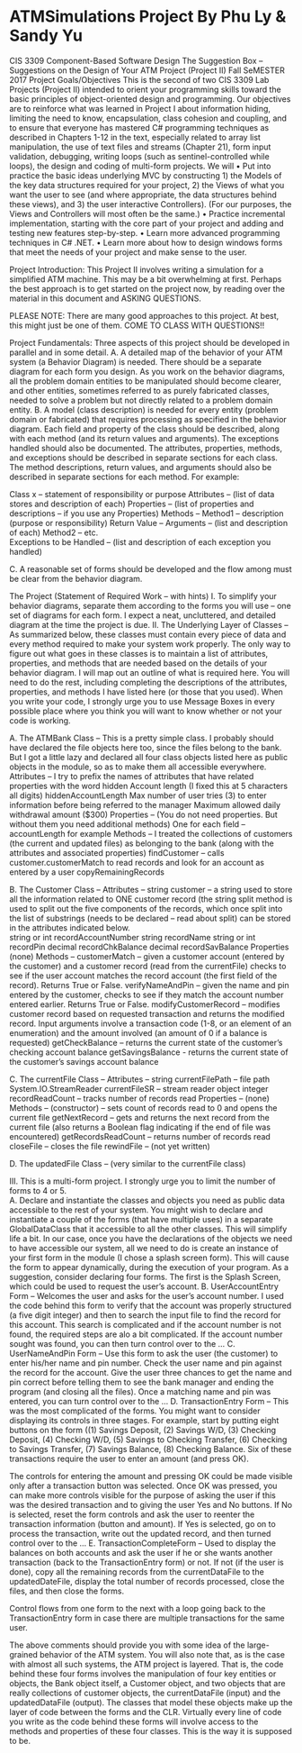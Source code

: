# ATMSimulations Project By Phu Ly & Sandy Yu
CIS 3309
Component-Based Software Design
The Suggestion Box –
Suggestions on the Design of Your ATM Project (Project II)
Fall SeMESTER 2017
Project Goals/Objectives
This is the second of two CIS 3309 Lab Projects (Project II) intended to orient your programming skills toward the basic principles of object-oriented design and programming.  Our objectives are to reinforce what was learned in Project I about information hiding, limiting the need to know, encapsulation, class cohesion and coupling, and to ensure that everyone has mastered C# programming techniques as described in Chapters 1-12 in the text, especially related to array list manipulation, the use of text files and streams (Chapter 21), form input validation, debugging, writing loops (such as sentinel-controlled while loops), the design and coding of multi-form projects.  We will
•	Put into practice the basic ideas underlying MVC by constructing 1) the Models of the key data structures required for your project, 2) the Views of what you want the user to see (and where appropriate, the data structures behind these views), and 3) the user interactive Controllers).   (For our purposes, the Views and Controllers will most often be the same.)
•	Practice incremental implementation, starting with the core part of your project and adding and testing new features step-by-step.
•	Learn more advanced programming techniques in C# .NET.
•	Learn more about how to design windows forms that meet the needs of your project and make sense to the user.

Project Introduction: 
This Project II involves writing a simulation for a simplified ATM machine.  This may be a bit overwhelming at first.  Perhaps the best approach is to get started on the project now, by reading over the material in this document and ASKING QUESTIONS.  

PLEASE NOTE: There are many good approaches to this project.  At best, this might just be one of them.  COME TO CLASS WITH QUESTIONS!!  
 


Project Fundamentals:
Three aspects of this project should be developed in parallel and in some detail.
A.	 A detailed map of the behavior of your ATM system (a Behavior Diagram) is needed.  There should be a separate diagram for each form you design.  As you work on the behavior diagrams, all the problem domain entities to be manipulated should become clearer, and other entities, sometimes referred to as purely fabricated classes, needed to solve a problem but not directly related to a problem domain entity.
B.	 A model (class description) is needed for every entity (problem domain or fabricated) that requires processing as specified in the behavior diagram.   Each field and property of the class should be described, along with each method (and its return values and arguments).  The exceptions handled should also be documented.   The attributes, properties, methods, and exceptions should be described in separate sections for each class.  The method descriptions, return values, and arguments should also be described in separate sections for each method.        For example:

Class x – statement of responsibility or purpose
	Attributes – (list of data stores and description of each)
	Properties – (list of properties and descriptions – if you use any Properties)
	Methods –
		Method1 – description (purpose or responsibility)
			Return Value –
			Arguments – (list and description of each)
		Method2 – etc.  
	Exceptions to be Handled – (list and description of each exception you handled)

C.	A reasonable set of forms should be developed and the flow among must be clear from the behavior diagram.

The Project (Statement of Required Work – with hints)
I.	To simplify your behavior diagrams, separate them according to the forms you will use – one set of diagrams for each form.  I expect a neat, uncluttered, and detailed diagram at the time the project is due.
II.	The Underlying Layer of Classes – As summarized below, these classes must contain every piece of data and every method required to make your system work properly.  The only way to figure out what goes in these classes is to maintain a list of attributes, properties, and methods that are needed based on the details of your behavior diagram.  I will map out an outline of what is required here.  You will need to do the rest, including completing the descriptions of the attributes, properties, and methods I have listed here (or those that you used).  When you write your code, I strongly urge you to use Message Boxes in every possible place where you think you will want to know whether or not your code is working. 

A.	The ATMBank Class – This is a pretty simple class.   I probably should have declared the file objects here too, since the files belong to the bank.  But I got a little lazy and declared all four class objects listed here as public objects in the module, so as to make them all accessible everywhere.
Attributes – I try to prefix the names of attributes that have related properties with the word hidden
Account length (I fixed this at 5 characters all digits)      hiddenAccountLength
	Max number of user tries (3) to enter information before being referred to the manager 
	Maximum allowed daily withdrawal amount ($300)
Properties – (You do not need properties.  But without them you need additional methods)
	One for each field – accountLength for example
Methods – I treated the collections of customers (the current and updated files) as belonging to the bank (along with the attributes and associated properties)
	findCustomer – calls customer.customerMatch to read records and look for an account 
               as entered by a user
	copyRemainingRecords

B.	The Customer Class –
Attributes –
string customer – a string used to store all the information related to ONE customer record (the string split method is used to split out the five components of the records, which once split into the list of substrings (needs to be declared – read about split) can be stored in the attributes indicated below.  
string or int recordAccountNumber 
string recordName 
string or int recordPin
decimal recordChkBalance 
decimal recordSavBalance 
Properties (none)
Methods –
customerMatch – given a customer account (entered by the customer) and a customer record (read from the currentFile) checks to see if the user account matches the record account (the first field of the record).  Returns True or False.
verifyNameAndPin – given the name and pin entered by the customer, checks to see if they match the account number entered earlier.  Returns True or False. 
modifyCustomerRecord – modifies customer record based on requested transaction and returns the modified record.  Input arguments involve a transaction code (1-8, or an element of an enumeration) and the amount involved (an amount of 0 if a balance is requested)
getCheckBalance – returns the current state of the customer’s checking account balance
getSavingsBalance - returns the current state of the customer’s savings account balance

C.	The currentFile Class –
Attributes – 
     string currentFilePath – file path
           System.IO.StreamReader currentFileSR – stream reader object 
     integer recordReadCount – tracks number of records read
Properties – (none)
Methods – 
(constructor) – sets count of records read to 0 and opens the current file
getNextRecord – gets and returns the next record from the current file (also returns a Boolean flag indicating if the end of file was encountered)
getRecordsReadCount – returns number of records read
closeFile – closes the file
rewindFile – (not yet written)

D.	 The updatedFile Class – 
(very similar to the currentFile class)

III.	This is a multi-form project.  I strongly urge you to limit the number of forms to 4 or 5.  
A.	Declare and instantiate the classes and objects you need as public data accessible to the rest of your system.  You might wish to declare and instantiate a couple of the forms (that have multiple uses) in a separate GlobalDataClass that it accessible to all the other classes.  This will simplify life a bit.  In our case, once you have the declarations of the objects we need to have accessible our system, all we need to do is create an instance of your first form in the module (I chose a splash screen form).  This will cause the form to appear dynamically, during the execution of your program.   As a suggestion, consider declaring four forms.  The first is the Splash Screen, which could be used to request the user’s account.
B.	UserAccountEntry Form – Welcomes the user and asks for the user’s account number.  I used the code behind this form to verify that the account was properly structured (a five digit integer) and then to search the input file to find the record for this account.  This search is complicated and if the account number is not found, the required steps are alo a bit complicated.  If the account number sought was found, you can then turn control over to the …
C.	UserNameAndPin Form – Use this form to ask the user (the customer) to enter his/her name and pin number.  Check the user name and pin against the record for the account.  Give the user three chances to get the name and pin correct before telling them to see the bank manager and ending the program (and closing all the files).  Once a matching name and pin was entered, you can turn control over to the …
D.	TransactionEntry Form – This was the most complicated of the forms.  You might want to consider displaying its controls in three stages.  For example, start by putting eight buttons on the form ((1) Savings Deposit, (2) Savings W/D, (3) Checking Deposit, (4) Checking W/D, (5) Savings to Checking Transfer, (6) Checking to Savings Transfer, (7) Savings Balance, (8) Checking Balance.  Six of these transactions require the user to enter an amount (and press OK). 

The controls for entering the amount and pressing OK could be made visible only after a transaction button was selected.   Once OK was pressed, you can make more controls visible for the purpose of asking the user if this was the desired transaction and to giving the user Yes and No buttons.   If No is selected, reset the form controls and ask the user to reenter the transaction information (button and amount).  If Yes is selected, go on to process the transaction, write out the updated record, and then turned control over to the …
E.	TransactionCompleteForm – Used to display the balances on both accounts and ask the user if he or she wants another transaction (back to the TransactionEntry form) or not.  If not (if the user is done), copy  all the remaining records from the currentDataFile to the updatedDateFile, display the total number of records processed, close the files, and then close the forms.

Control flows from one form to the next with a loop going back to the TransactionEntry form in case there are multiple transactions for the same user.  

The above comments should provide you with some idea of the large-grained behavior of the ATM system.  You will also note that, as is the case with almost all such systems, the ATM project is layered.  That is, the code behind these four forms involves the manipulation of four key entities or objects, the Bank object itself, a Customer object, and two objects that are really collections of customer objects, the currentDataFile (input) and the updatedDataFile (output).  The classes that model these objects make up the layer of code between the forms and the CLR.  Virtually every line of code you write as the code behind these forms will involve access to the methods and properties of these four classes.  This is the way it is supposed to be. 
